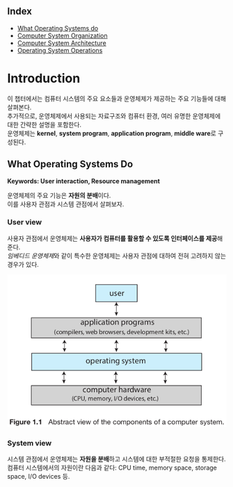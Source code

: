 ﻿## Index
* [What Operating Systems do](#what-operating-systems-do)
* [Computer System Organization](#computer-system-organization)
* [Computer System Architecture](#computer-system-architecture)
* [Operating System Operations](#operating-system-operations)


# Introduction

이 챕터에서는 컴퓨터 시스템의 주요 요소들과 운영체제가 제공하는 주요 기능들에 대해 살펴본다.<br />
추가적으로, 운영체제에서 사용되는 자료구조와 컴퓨터 환경, 여러 유명한 운영체제에 대한 간략한 설명을 포함한다.<br />
운영체제는 **kernel**, **system program**, **application program**, **middle ware**로 구성된다.

## What Operating Systems Do
**Keywords: User interaction, Resource management**

운영체제의 주요 기능은 **자원의 분배**이다.<br />
이를 사용자 관점과 시스템 관점에서 살펴보자.

### User view

사용자 관점에서 운영체제는 **사용자가 컴퓨터를 활용할 수 있도록 인터페이스를 제공**해준다.<br />
*임베디드 운영체제*와 같이 특수한 운영체제는 사용자 관점에 대하여 전혀 고려하지 않는 경우가 있다.

![user_view](./images/user_view.png)

### System view

시스템 관점에서 운영체제는 **자원을 분배**하고 시스템에 대한 부적절한 요청을 통제한다.<br />
컴퓨터 시스템에서의 자원이란 다음과 같다: CPU time, memory space, storage space, I/O devices 등.
